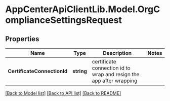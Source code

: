 # AppCenterApiClientLib.Model.OrgComplianceSettingsRequest
## Properties

Name | Type | Description | Notes
------------ | ------------- | ------------- | -------------
**CertificateConnectionId** | **string** | certificate connection id to wrap and resign the app after wrapping | 

[[Back to Model list]](../README.md#documentation-for-models) [[Back to API list]](../README.md#documentation-for-api-endpoints) [[Back to README]](../README.md)

